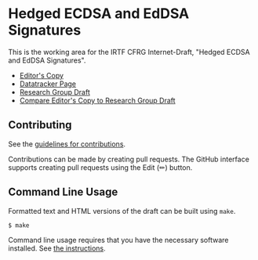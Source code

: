 # Hedged ECDSA and EdDSA Signatures

This is the working area for the IRTF CFRG Internet-Draft, "Hedged ECDSA and EdDSA Signatures".

* [Editor's Copy](https://cfrg.github.io/draft-irtf-cfrg-det-sigs-with-noise/#go.draft-irtf-cfrg-det-sigs-with-noise.html)
* [Datatracker Page](https://datatracker.ietf.org/doc/draft-irtf-cfrg-det-sigs-with-noise)
* [Research Group Draft](https://datatracker.ietf.org/doc/html/draft-irtf-cfrg-det-sigs-with-noise)
* [Compare Editor's Copy to Research Group Draft](https://cfrg.github.io/draft-irtf-cfrg-det-sigs-with-noise/#go.draft-irtf-cfrg-det-sigs-with-noise.diff)


## Contributing

See the
[guidelines for contributions](https://github.com/cfrg/draft-irtf-cfrg-det-sigs-with-noise/blob/main/CONTRIBUTING.md).

Contributions can be made by creating pull requests.
The GitHub interface supports creating pull requests using the Edit (✏) button.


## Command Line Usage

Formatted text and HTML versions of the draft can be built using `make`.

```sh
$ make
```

Command line usage requires that you have the necessary software installed.  See
[the instructions](https://github.com/martinthomson/i-d-template/blob/main/doc/SETUP.md).


